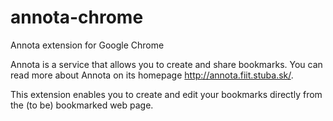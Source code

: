 # annota-chrome
Annota extension for Google Chrome

Annota is a service that allows you to create and share bookmarks.
You can read more about Annota on its homepage http://annota.fiit.stuba.sk/.

This extension enables you to create and edit your bookmarks directly from the (to be) bookmarked web page.
